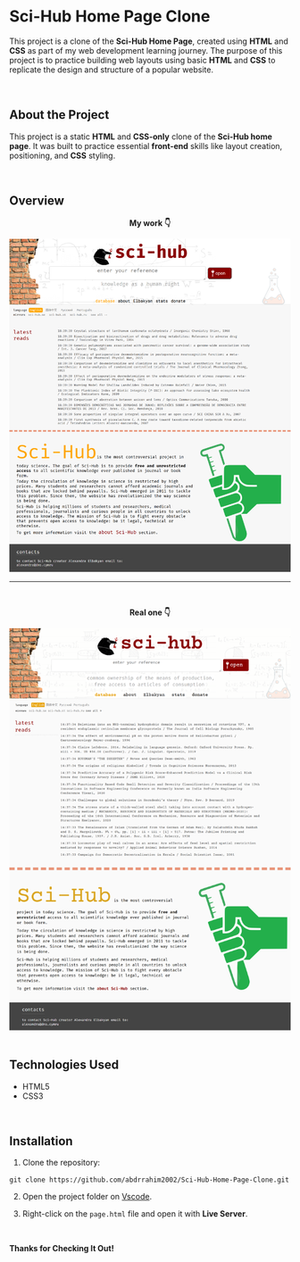 # Sci-Hub Home Page Clone

This project is a clone of the **Sci-Hub Home Page**, created using **HTML** and **CSS** as part of my web development learning journey. The purpose of this project is to practice building web layouts using basic **HTML** and **CSS** to replicate the design and structure of a popular website.

<br>

## About the Project
This project is a static **HTML** and **CSS-only** clone of the **Sci-Hub home page**. It was built to practice essential **front-end** skills like layout creation, positioning, and **CSS** styling.

<br>

## Overview

<div align='center'>
  
  **My work 👇**
  
  <img src='https://raw.githubusercontent.com/abdrrahim2002/Sci-Hub-Home-Page-Clone/refs/heads/main/images/my%20clone.png' alt='mine'>

  ---
  <br>

  **Real one 👇**
  
  <img src='https://raw.githubusercontent.com/abdrrahim2002/Sci-Hub-Home-Page-Clone/refs/heads/main/images/real%20one.png' alt='real one'>
</div>

<br>

## Technologies Used
- HTML5
- CSS3

<br>

## Installation

1. Clone the repository:

```
git clone https://github.com/abdrrahim2002/Sci-Hub-Home-Page-Clone.git
```

2. Open the project folder on [Vscode](https://code.visualstudio.com/).


3. Right-click on the `page.html` file and open it with **Live Server**.


<br>

**Thanks for Checking It Out!**
